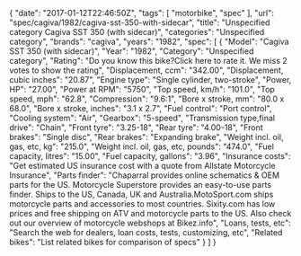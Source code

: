 {
    "date": "2017-01-12T22:46:50Z",
    "tags": [
        "motorbike",
        "spec"
    ],
    "url": "spec\/cagiva\/1982\/cagiva-sst-350-with-sidecar",
    "title": "Unspecified category Cagiva SST 350 (with sidecar)",
    "categories": "Unspecified category",
    "brands": "cagiva",
    "years": "1982",
    "spec": [
        {
            "Model": "Cagiva SST 350 (with sidecar)",
            "Year": "1982",
            "Category": "Unspecified category",
            "Rating": "Do you know this bike?Click here to rate it. We miss 2 votes to show the rating",
            "Displacement, ccm": "342.00",
            "Displacement, cubic inches": "20.87",
            "Engine type": "Single cylinder, two-stroke",
            "Power, HP": "27.00",
            "Power at RPM": "5750",
            "Top speed, km\/h": "101.0",
            "Top speed, mph": "62.8",
            "Compression": "9.6:1",
            "Bore x stroke, mm": "80.0 x 68.0",
            "Bore x stroke, inches": "3.1 x 2.7",
            "Fuel control": "Port control",
            "Cooling system": "Air",
            "Gearbox": "5-speed",
            "Transmission type,final drive": "Chain",
            "Front tyre": "3.25-18",
            "Rear tyre": "4.00-18",
            "Front brakes": "Single disc",
            "Rear brakes": "Expanding brake",
            "Weight incl. oil, gas, etc, kg": "215.0",
            "Weight incl. oil, gas, etc, pounds": "474.0",
            "Fuel capacity, litres": "15.00",
            "Fuel capacity, gallons": "3.96",
            "Insurance costs": "Get estimated US insurance cost with a quote from Allstate Motorcycle Insurance",
            "Parts finder": "Chaparral provides online schematics & OEM parts for the US.   Motorcycle Superstore provides an easy-to-use parts finder. Ships to the US, Canada, UK and Australia.MotoSport.com ships motorcycle parts and accessories to most countries.    Sixity.com has low prices and free shipping on ATV and motorcycle parts to the US. Also check out our overview of motorcycle webshops at Bikez.info",
            "Loans, tests, etc": "Search the web for dealers, loan costs, tests, customizing, etc",
            "Related bikes": "List related bikes for comparison of specs"
        }
    ]
}